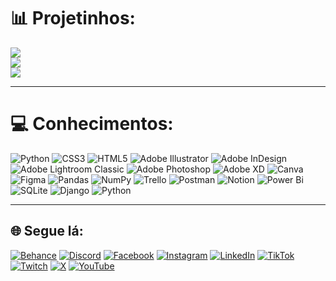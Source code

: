# 📊 Projetinhos:
![](https://github-readme-stats.vercel.app/api?username=thecabrall&theme=radical&hide_border=false&include_all_commits=false&count_private=false)<br/>
![](https://github-readme-streak-stats.herokuapp.com/?user=thecabrall&theme=radical&hide_border=false)<br/>
![](https://github-readme-stats.vercel.app/api/top-langs/?username=thecabrall&theme=radical&hide_border=false&include_all_commits=false&count_private=false&layout=compact)

---

# 💻 Conhecimentos:
![Python](https://img.shields.io/badge/python-3670A0?style=for-the-badge&logo=python&logoColor=ffdd54) ![CSS3](https://img.shields.io/badge/css3-%231572B6.svg?style=for-the-badge&logo=css3&logoColor=white) ![HTML5](https://img.shields.io/badge/html5-%23E34F26.svg?style=for-the-badge&logo=html5&logoColor=white) ![Adobe Illustrator](https://img.shields.io/badge/adobe%20illustrator-%23FF9A00.svg?style=for-the-badge&logo=adobe%20illustrator&logoColor=white) ![Adobe InDesign](https://img.shields.io/badge/Adobe%20InDesign-49021F?style=for-the-badge&logo=adobeindesign&logoColor=FF3366) ![Adobe Lightroom Classic](https://img.shields.io/badge/Adobe%20Lightroom%20Classic-31A8FF.svg?style=for-the-badge&logo=Adobe%20Lightroom%20Classic&logoColor=white) ![Adobe Photoshop](https://img.shields.io/badge/adobe%20photoshop-%2331A8FF.svg?style=for-the-badge&logo=adobe%20photoshop&logoColor=white) ![Adobe XD](https://img.shields.io/badge/Adobe%20XD-470137?style=for-the-badge&logo=Adobe%20XD&logoColor=#FF61F6) ![Canva](https://img.shields.io/badge/Canva-%2300C4CC.svg?style=for-the-badge&logo=Canva&logoColor=white) ![Figma](https://img.shields.io/badge/figma-%23F24E1E.svg?style=for-the-badge&logo=figma&logoColor=white) ![Pandas](https://img.shields.io/badge/pandas-%23150458.svg?style=for-the-badge&logo=pandas&logoColor=white) ![NumPy](https://img.shields.io/badge/numpy-%23013243.svg?style=for-the-badge&logo=numpy&logoColor=white) ![Trello](https://img.shields.io/badge/Trello-%23026AA7.svg?style=for-the-badge&logo=Trello&logoColor=white) ![Postman](https://img.shields.io/badge/Postman-FF6C37?style=for-the-badge&logo=postman&logoColor=white) ![Notion](https://img.shields.io/badge/Notion-%23000000.svg?style=for-the-badge&logo=notion&logoColor=white) ![Power Bi](https://img.shields.io/badge/power_bi-F2C811?style=for-the-badge&logo=powerbi&logoColor=black) ![SQLite](https://img.shields.io/badge/sqlite-%2307405e.svg?style=for-the-badge&logo=sqlite&logoColor=white) ![Django](https://img.shields.io/badge/django-%23092E20.svg?style=for-the-badge&logo=django&logoColor=white) ![Python](https://img.shields.io/badge/python-3670A0?style=for-the-badge&logo=python&logoColor=ffdd54)

---
## 🌐 Segue lá:
[![Behance](https://img.shields.io/badge/Behance-1769ff?logo=behance&logoColor=white)](https://behance.net/CabralOficial) [![Discord](https://img.shields.io/badge/Discord-%237289DA.svg?logo=discord&logoColor=white)](https://discord.gg/thecabrall) [![Facebook](https://img.shields.io/badge/Facebook-%231877F2.svg?logo=Facebook&logoColor=white)](https://facebook.com/cabrall) [![Instagram](https://img.shields.io/badge/Instagram-%23E4405F.svg?logo=Instagram&logoColor=white)](https://instagram.com/thecabrall) [![LinkedIn](https://img.shields.io/badge/LinkedIn-%230077B5.svg?logo=linkedin&logoColor=white)](https://linkedin.com/in/lucascabrall) [![TikTok](https://img.shields.io/badge/TikTok-%23000000.svg?logo=TikTok&logoColor=white)](https://tiktok.com/@thecabrall) [![Twitch](https://img.shields.io/badge/Twitch-%239146FF.svg?logo=Twitch&logoColor=white)](https://twitch.tv/thecabrall) [![X](https://img.shields.io/badge/X-black.svg?logo=X&logoColor=white)](https://x.com/cabrall_ofc) [![YouTube](https://img.shields.io/badge/YouTube-%23FF0000.svg?logo=YouTube&logoColor=white)](https://youtube.com/@apenascabrall) 


